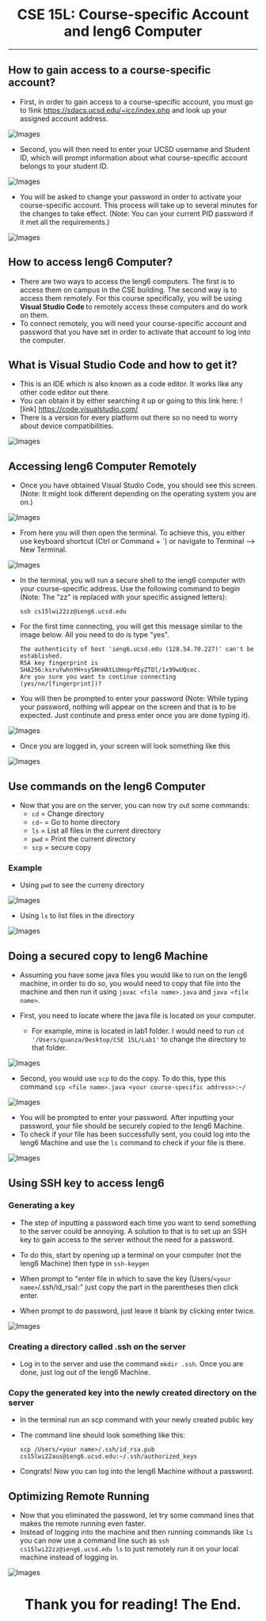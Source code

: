 <p align="center">
    <h1 align="center">CSE 15L: Course-specific Account and Ieng6 Computer</h1>
</p>

---
## How to gain access to a course-specific account?
* First, in order to gain access to a course-specific account, you must go to !link https://sdacs.ucsd.edu/~icc/index.php and look up your assigned account address. 


![Images](accountlookup.png)

* Second, you will then need to enter your UCSD username and Student ID, which will prompt information about what course-specific account belongs to your student ID.

![Images](account.png)

* You will be asked to change your password in order to activate your course-specific account. This process will take up to several minutes for the changes to take effect. (Note: You can your current PID password if it met all the requirements.)

![Images](passwordchange.png)

## How to access Ieng6 Computer?
* There are two ways to access the Ieng6 computers. The first is to access them on campus in the CSE building. The second way is to access them remotely. For this course specifically, you will be using <strong> Visual Studio Code </strong> to remotely access these computers and do work on them. 
* To connect remotely, you will need your course-specific account and password that you have set in order to activate that account to log into the computer. 

## What is Visual Studio Code and how to get it?
* This is an IDE which is also known as a code editor. It works like any other code editor out there. 
* You can obtain it by either searching it up or going to this link here: ![link] https://code.visualstudio.com/
* There is a version for every platform out there so no need to worry about device compatibilities.

![Images](vscodedownload.png)

## Accessing Ieng6 Computer Remotely
* Once you have obtained Visual Studio Code, you should see this screen. (Note: It might look different depending on the operating system you are on.)

![Images](new.png)

* From here you will then open the terminal. To achieve this, you either use keyboard shortcut (Ctrl or Command + `) or navigate to Terminal --> New Terminal. 

![Images](terminal.png)

* In the terminal, you will run a secure shell to the ieng6 computer with your course-specific address. Use the following command to begin (Note: The "zz" is replaced with your specific assigned letters): 
    
    `ssh cs15lwi22zz@ieng6.ucsd.edu`

* For the first time connecting, you will get this message similar to the image below. All you need to do is type "yes". 

    ```
    The authenticity of host 'ieng6.ucsd.edu (128.54.70.227)' can't be established.
    RSA key fingerprint is SHA256:ksruYwhnYH+sySHnHAtLUHngrPEyZTDl/1x99wUQcec.
    Are you sure you want to continue connecting (yes/no/[fingerprint])? 
    ```

* You will then be prompted to enter your password (Note: While typing your password, nothing will appear on the screen and that is to be expected. Just continute and press enter once you are done typing it).

![Images](password.png)

* Once you are logged in, your screen will look something like this

![Images](logged.png)


## Use commands on the Ieng6 Computer
* Now that you are on the server, you can now try out some commands:
    * `cd` = Change directory
    * `cd~` = Go to home directory
    * `ls` = List all files in the current directory
    * `pwd` = Print the current directory
    * `scp` = secure copy 

### Example

* Using `pwd` to see the curreny directory

![Images](pwd.png)

* Using `ls` to list files in the directory

![Images](ls.png)

## Doing a secured copy to Ieng6 Machine
* Assuming you have some java files you would like to run on the Ieng6 machine, in order to do so, you would need to copy that file into the machine and then run it using `javac <file name>.java` and `java <file name>`.

* First, you need to locate where the java file is located on your computer. 
    * For example, mine is located in lab1 folder. I would need to run `cd '/Users/quanza/Desktop/CSE 15L/Lab1'` to change the directory to that folder. 

![Images](cd.png)

* Second, you would use `scp` to do the copy. To do this, type this command `scp <file name>.java <your course-specific address>:~/`

![Images](scp.png)

* You will be prompted to enter your password. After inputting your password, your file should be securely copied to the Ieng6 Machine.
* To check if your file has been successfully sent, you could log into the Ieng6 Machine and use the `ls` command to check if your file is there.

![Images](ls.png)

## Using SSH key to access Ieng6
### Generating a key
* The step of inputting a password each time you want to send something to the server could be annoying. A solution to that is to set up an SSH key to gain access to the server without the need for a password. 

* To do this, start by opening up a terminal on your computer (not the Ieng6 Machine) then type in `ssh-keygen`

* When prompt to "enter file in which to save the key (Users/`<your name>`/.ssh/id_rsa):" just copy the part in the parentheses then click enter. 

* When prompt to do password, just leave it blank by clicking enter twice. 

![Images](keygen.png)

### Creating a directory called .ssh on the server
* Log in to the server and use the command `mkdir .ssh`. Once you are done, just log out of the Ieng6 Machine.

### Copy the generated key into the newly created directory on the server
* In the terminal run an scp command with your newly created public key
* The command line should look something like this:

    `scp /Users/<your name>/.ssh/id_rsa.pub cs15lwi22aus@ieng6.ucsd.edu:~/.ssh/authorized_keys`

* Congrats! Now you can log into the Ieng6 Machine without a password. 

## Optimizing Remote Running
* Now that you eliminated the password, let try some command lines that makes the remote running even faster.
* Instead of logging into the machine and then running commands like `ls` you can now use a command line such as `ssh cs15lwi22zz@ieng6.ucsd.edu ls` to just remotely run it on your local machine instead of logging in. 

![Images](1.png)

<p align="center">
    <h1 align="center">Thank you for reading! The End.</h1>
</p>
